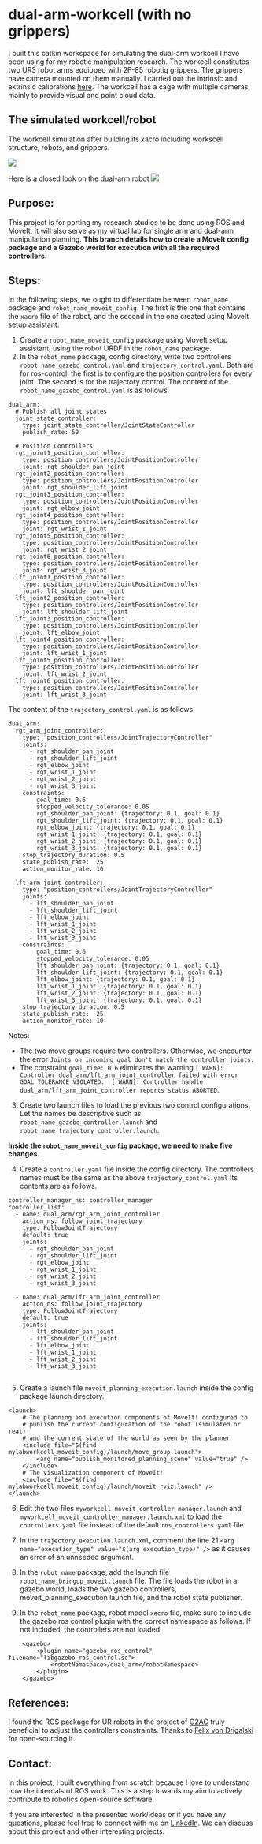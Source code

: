 # dual-arm-workcell (with no grippers)

I built this catkin workspace for simulating the dual-arm workcell I have been using for my robotic manipulation research. The workcell constitutes two UR3 robot arms equipped with 2F-85 robotiq grippers. The grippers have camera mounted on them manually. I carried out the intrinsic and extrinsic calibrations [here](https://github.com/Robotawi/hand-eye-calibration). The workcell has a cage with multiple cameras, mainly to provide visual and point cloud data.

## The simulated workcell/robot
The workcell simulation after building its xacro including workscell structure, robots, and grippers.

![](./img/workcell.png)

Here is a closed look on the dual-arm robot
![](./img/robot.png)

## Purpose:
This project is for porting my research studies to be done using ROS and MoveIt. It will also serve as my virtual lab for single arm and dual-arm manipulation planning. **This branch details how to create a MoveIt config package and a Gazebo world for execution with all the required controllers.**

## Steps:

In the following steps, we ought to differentiate between `robot_name` package and `robot_name_moveit_config`. The first is the one that contains the `xacro` file of the robot, and the second in the one created using MoveIt setup assistant. 

1. Create a `robot_name_moveit_config` package using MoveIt setup assistant, using the robot URDF in the `robot_name` package.
2. In the `robot_name` package, config directory, write two controllers `robot_name_gazebo_control.yaml` and `trajectory_control.yaml`. Both are for ros-control, the first is to configure the position controllers for every joint. The second is for the trajectory control. 
The content of the `robot_name_gazebo_control.yaml` is as follows
```
dual_arm:
  # Publish all joint states
  joint_state_controller:
    type: joint_state_controller/JointStateController
    publish_rate: 50  
  
  # Position Controllers
  rgt_joint1_position_controller:
    type: position_controllers/JointPositionController
    joint: rgt_shoulder_pan_joint
  rgt_joint2_position_controller:
    type: position_controllers/JointPositionController
    joint: rgt_shoulder_lift_joint
  rgt_joint3_position_controller:
    type: position_controllers/JointPositionController
    joint: rgt_elbow_joint
  rgt_joint4_position_controller:
    type: position_controllers/JointPositionController
    joint: rgt_wrist_1_joint
  rgt_joint5_position_controller:
    type: position_controllers/JointPositionController
    joint: rgt_wrist_2_joint
  rgt_joint6_position_controller:
    type: position_controllers/JointPositionController
    joint: rgt_wrist_3_joint
  lft_joint1_position_controller:
    type: position_controllers/JointPositionController
    joint: lft_shoulder_pan_joint
  lft_joint2_position_controller:
    type: position_controllers/JointPositionController
    joint: lft_shoulder_lift_joint
  lft_joint3_position_controller:
    type: position_controllers/JointPositionController
    joint: lft_elbow_joint
  lft_joint4_position_controller:
    type: position_controllers/JointPositionController
    joint: lft_wrist_1_joint
  lft_joint5_position_controller:
    type: position_controllers/JointPositionController
    joint: lft_wrist_2_joint
  lft_joint6_position_controller:
    type: position_controllers/JointPositionController
    joint: lft_wrist_3_joint
```



The content of the  `trajectory_control.yaml` is as follows
```
dual_arm:
  rgt_arm_joint_controller:
    type: "position_controllers/JointTrajectoryController"
    joints:
      - rgt_shoulder_pan_joint
      - rgt_shoulder_lift_joint
      - rgt_elbow_joint
      - rgt_wrist_1_joint
      - rgt_wrist_2_joint
      - rgt_wrist_3_joint
    constraints:
        goal_time: 0.6
        stopped_velocity_tolerance: 0.05
        rgt_shoulder_pan_joint: {trajectory: 0.1, goal: 0.1}
        rgt_shoulder_lift_joint: {trajectory: 0.1, goal: 0.1}
        rgt_elbow_joint: {trajectory: 0.1, goal: 0.1}
        rgt_wrist_1_joint: {trajectory: 0.1, goal: 0.1}
        rgt_wrist_2_joint: {trajectory: 0.1, goal: 0.1}
        rgt_wrist_3_joint: {trajectory: 0.1, goal: 0.1}
    stop_trajectory_duration: 0.5
    state_publish_rate:  25
    action_monitor_rate: 10

  lft_arm_joint_controller:
    type: "position_controllers/JointTrajectoryController"
    joints:
      - lft_shoulder_pan_joint
      - lft_shoulder_lift_joint
      - lft_elbow_joint
      - lft_wrist_1_joint
      - lft_wrist_2_joint
      - lft_wrist_3_joint
    constraints:
        goal_time: 0.6
        stopped_velocity_tolerance: 0.05
        lft_shoulder_pan_joint: {trajectory: 0.1, goal: 0.1}
        lft_shoulder_lift_joint: {trajectory: 0.1, goal: 0.1}
        lft_elbow_joint: {trajectory: 0.1, goal: 0.1}
        lft_wrist_1_joint: {trajectory: 0.1, goal: 0.1}
        lft_wrist_2_joint: {trajectory: 0.1, goal: 0.1}
        lft_wrist_3_joint: {trajectory: 0.1, goal: 0.1}
    stop_trajectory_duration: 0.5
    state_publish_rate:  25
    action_monitor_rate: 10
```

Notes:
- The two move groups require two controllers. Otherwise, we encounter the error `Joints on incoming goal don't match the controller joints.` 
- The constraint `goal_time: 0.6` eliminates the warning `[ WARN]: Controller dual_arm/lft_arm_joint_controller failed with error GOAL_TOLERANCE_VIOLATED: 
[ WARN]: Controller handle dual_arm/lft_arm_joint_controller reports status ABORTED`. 


3. Create two launch files to load the previous two control configurations. Let the names be descriptive such as `robot_name_gazebo_controller.launch` and `robot_name_trajectory_controller.launch`. 

**Inside the `robot_name_moveit_config` package, we need to make five changes.**

4. Create a `controller.yaml` file inside the config directory. The controllers names must be the same as the above `trajectory_control.yaml` Its contents are as follows.
    
```
controller_manager_ns: controller_manager
controller_list:
  - name: dual_arm/rgt_arm_joint_controller
    action_ns: follow_joint_trajectory
    type: FollowJointTrajectory
    default: true
    joints:
      - rgt_shoulder_pan_joint
      - rgt_shoulder_lift_joint
      - rgt_elbow_joint
      - rgt_wrist_1_joint
      - rgt_wrist_2_joint
      - rgt_wrist_3_joint

  - name: dual_arm/lft_arm_joint_controller
    action_ns: follow_joint_trajectory
    type: FollowJointTrajectory
    default: true
    joints:
      - lft_shoulder_pan_joint
      - lft_shoulder_lift_joint
      - lft_elbow_joint
      - lft_wrist_1_joint
      - lft_wrist_2_joint
      - lft_wrist_3_joint
    
```
5. Create a launch file `moveit_planning_execution.launch` inside the config package launch directory. 
```
<launch>
    # The planning and execution components of MoveIt! configured to 
    # publish the current configuration of the robot (simulated or real)
    # and the current state of the world as seen by the planner
    <include file="$(find mylabworkcell_moveit_config)/launch/move_group.launch">
        <arg name="publish_monitored_planning_scene" value="true" />
    </include>
    # The visualization component of MoveIt!
    <include file="$(find mylabworkcell_moveit_config)/launch/moveit_rviz.launch" />
</launch>
```

6. Edit the two files `myworkcell_moveit_controller_manager.launch` and `myworkcell_moveit_controller_manager.launch.xml` to load the `controllers.yaml` file instead of the default `ros_controllers.yaml` file. 

7. In the `trajectory_execution.launch.xml`, comment the line 21 `<arg name="execution_type" value="$(arg execution_type)" />` as it causes an error of an unneeded argument. 

8. In the `robot_name` package, add the launch file `robot_name_bringup_moveit.launch` file. The file loads the robot in a gazebo world, loads the two gazebo controllers, moveit_planning_execution launch file, and the robot state publisher. 

9. In the `robot_name` package, robot model `xacro` file, make sure to include the gazebo ros control plugin with the correct namespace as follows. If not included, the controllers are not loaded. 
```
    <gazebo>
        <plugin name="gazebo_ros_control" filename="libgazebo_ros_control.so">
            <robotNamespace>/dual_arm</robotNamespace>
        </plugin>
    </gazebo>

```
## References:
I found the ROS package for UR robots in the project of [O2AC](https://github.com/o2ac/o2ac-ur) truly beneficial to adjust the controllers constraints. Thanks to [Felix von Drigalski](https://github.com/felixvd) for open-sourcing it. 

## Contact:
In this project, I built everything from scratch because I love to understand how the internals of ROS work. This is a step towards my aim to actively contribute to robotics open-source software.

If you are interested in the presented work/ideas or if you have any questions, please feel free to connect with me on [LinkedIn](https://www.linkedin.com/in/mohraess). We can discuss about this project and other interesting projects.


